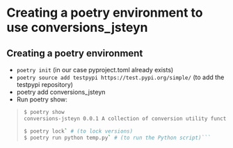 # Creating a poetry environment to use conversions_jsteyn


## Creating a poetry environment
- `poetry init` (in our case pyproject.toml already exists)
- `poetry source add testpypi https://test.pypi.org/simple/` (to add the testpypi repository)
- poetry add conversions_jsteyn
- Run poetry show:
> ``` bash
> $ poetry show
> conversions-jsteyn 0.0.1 A collection of conversion utility functions
> 
> $ poetry lock` # (to lock versions)
> $ poetry run python temp.py` # (to run the Python script)```
